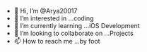 - 👋 Hi, I’m @Arya20017
- 👀 I’m interested in ...coding
- 🌱 I’m currently learning ...iOS Development
- 💞️ I’m looking to collaborate on ...Projects
- 📫 How to reach me ...by foot

<!---
Arya20017/Arya20017 is a ✨ special ✨ repository because its `README.md` (this file) appears on your GitHub profile.
You can click the Preview link to take a look at your changes.
--->
